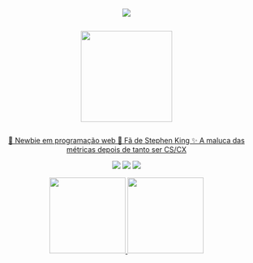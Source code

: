<h1 align="center">
  <a href="https://git.io/typing-svg">
    <img src="https://readme-typing-svg.herokuapp.com?color=%23F6B5D5&multiline=true&width=600&height=100&lines=Oi%2C+eu+sou+a+Fernanda!+Pode+me+chamar+de+F%C3%AAda!"> 
  </a>
  
  
  <a href="#" ><img src="https://media2.giphy.com/media/L6fzaiLN5zymY5pdmO/giphy.gif?cid=790b761119b9b02c344be08d52562782c7e5ecd234abf2af&rid=giphy.gif&ct=s" width="180"><p align="left">
    
  </h1>
  
  <p align="center">  
      🥰 Newbie em programação web 
   📖 Fã de Stephen King  
  ✨ A maluca das métricas depois de tanto ser CS/CX
  </p></a>
 

  
  <p align="center">   
     <a href="mailto:fguerrafgr@gmail.com"><img src="https://img.shields.io/badge/-Email-0D1117?style=for-the-badge&logo=gmail&logoColor=%23F6B5D5"></a>
     <a href="https://www.linkedin.com/in/guerrafernanda/"><img src="https://img.shields.io/badge/-LinkedIn-0D1117?style=for-the-badge&logo=linkedin&logoColor=%23F6B5D5"></a> 
     <a href="https://instagram.com/feeeeeda"><img src="https://img.shields.io/badge/-Instagram-0D1117?style=for-the-badge&logo=instagram&logoColor=%23F6B5D5"></a>
</p>
  </h1>
  

  
<div align="center">
  <a href="https://github.com/feeeeeda">
  <img height="150em" src="https://github-readme-stats.vercel.app/api?username=feeeeeda&show_icons=true&theme=bear&include_all_commits=true&count_private=true"/>
  <img height="150em" src="https://github-readme-stats.vercel.app/api/top-langs/?username=feeeeeda&layout=compact&langs_count=7&theme=bear"/>
</div>
  
 
